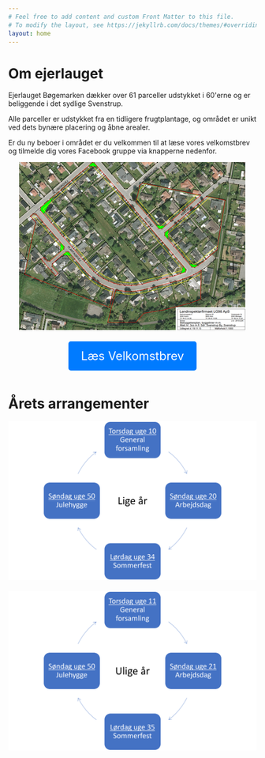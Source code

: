 ```yaml
---
# Feel free to add content and custom Front Matter to this file.
# To modify the layout, see https://jekyllrb.com/docs/themes/#overriding-theme-defaults
layout: home
---
```


# Om ejerlauget

Ejerlauget Bøgemarken dækker over 61 parceller udstykket i 60'erne og er beliggende i det sydlige Svenstrup.

Alle parceller er udstykket fra en tidligere frugtplantage, og området er unikt ved dets bynære placering og åbne arealer.

Er du ny beboer i området er du velkommen til at læse vores velkomstbrev og tilmelde dig vores Facebook gruppe via knapperne nedenfor.

<div style="text-align: center;">
  <img src="/assets/boegemarken%20-%20bebyggelsesplan.png" alt="Bebyggelsesplan" />
</div>

<div style="text-align: center; margin-top: 20px; margin-bottom: 50px">
  <a href="/assets/Velkomstbrev-2017.pdf" class="button" style="display: inline-block; padding: 15px 25px; font-size: 24px; color: white; background-color: #007BFF; text-align: center; text-decoration: none; border-radius: 5px;">Læs Velkomstbrev</a>
</div>


# Årets arrangementer

<div style="display: flex; flex-wrap: wrap; justify-content: center; gap: 20px;">
  <div style="flex: 1 1 300px; text-align: center;">
    <img src="/assets/aarshjul-lige-aar.png" alt="Årshjul 1" style="max-width: 100%; height: auto;" />
  </div>
  <div style="flex: 1 1 300px; text-align: center;">
    <img src="/assets/aarshjul-ulige-aar.png" alt="Årshjul 2" style="max-width: 100%; height: auto;" />
  </div>
</div>